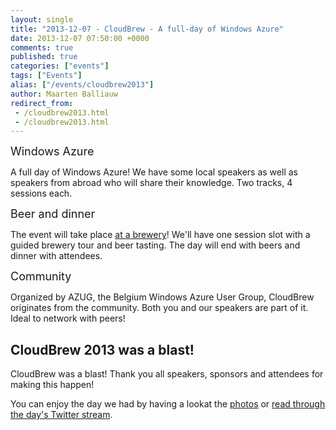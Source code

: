 ```yaml
---
layout: single
title: "2013-12-07 - CloudBrew - A full-day of Windows Azure"
date: 2013-12-07 07:50:00 +0000
comments: true
published: true
categories: ["events"]
tags: ["Events"]
alias: ["/events/cloudbrew2013"]
author: Maarten Balliauw
redirect_from:
 - /cloudbrew2013.html
 - /cloudbrew2013.html
---
```


<p><span style="font-size: large;">Windows Azure</span></p>
<p>A full day of Windows Azure! We have some local speakers as well as speakers from abroad who will share their knowledge. Two tracks, 4 sessions each.</p>
<p><span style="font-size: large;">Beer and dinner</span></p>
<p>The event will take place <a href="https://www.hetanker.be">at a brewery</a>! We'll have one session slot with a guided brewery tour and beer tasting. The day will end with beers and dinner with attendees.</p>
<p><span style="font-size: large;">Community</span></p>
<p>Organized by AZUG, the Belgium Windows Azure User Group, CloudBrew originates from the community. Both you and our speakers are part of it. Ideal to network with peers!</p>
<h2>CloudBrew 2013 was a blast!</h2>
<p>CloudBrew was a blast! Thank you all speakers, sponsors and attendees for making this happen!</p>
<p>You can enjoy the day we had by having a lookat the <a href="https://sdrv.ms/1cAiqOg">photos</a> or <a href="https://storify.com/maartenballiauw/cloudbrew-1">read through the day's Twitter stream</a>.</p>







